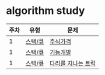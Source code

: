 # algorithm study

| 주차 | 유형 | 문제 |
| - | ----- |  ------ |
| 1| [스택/큐](https://github.com/uyggnodkrap/algorithm/blob/43910bab083682bd23486c08f8982fd92288c621/algorithmstudy/01week/intro.py)| [주식가격](https://github.com/uyggnodkrap/algorithm/blob/72d372afbfb21923532abe3fa15e207402fbebc2/algorithmstudy/01week/prgm42584.md) | 
| 1| [스택/큐](https://github.com/uyggnodkrap/algorithm/blob/43910bab083682bd23486c08f8982fd92288c621/algorithmstudy/01week/intro.py) | [기능개발](https://github.com/uyggnodkrap/algorithm/blob/920a364fbb159a735f74423b637c015027717d11/algorithmstudy/01week/prgm42586.md) | 
| 1| [스택/큐](https://github.com/uyggnodkrap/algorithm/blob/43910bab083682bd23486c08f8982fd92288c621/algorithmstudy/01week/intro.py) | [다리를 지나는 트럭](https://github.com/uyggnodkrap/algorithm/blob/a1b51f4697300c4240a1406536b537de395acf2f/algorithmstudy/01week/prgm42583.md) | 



